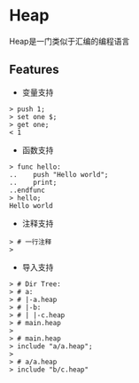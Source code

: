 # Heap
Heap是一门类似于汇编的编程语言

## Features
- 变量支持
```
> push 1;
> set one $;
> get one;
< 1
```

- 函数支持

```
> func hello:
..    push "Hello world";
..    print;
..endfunc
> hello;
Hello world
```

- 注释支持
  
```
> # 一行注释
>  
```

- 导入支持

```
> # Dir Tree:
> # a:
> # |-a.heap
> # |-b:
> # | |-c.heap
> # main.heap
> 
> # main.heap
> include "a/a.heap";
> 
> # a/a.heap
> include "b/c.heap"

```